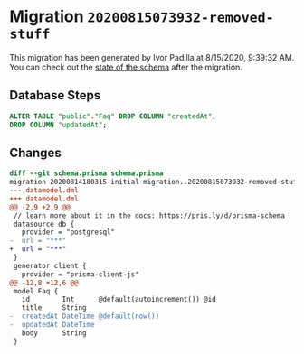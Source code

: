 # Migration `20200815073932-removed-stuff`

This migration has been generated by Ivor Padilla at 8/15/2020, 9:39:32 AM.
You can check out the [state of the schema](./schema.prisma) after the migration.

## Database Steps

```sql
ALTER TABLE "public"."Faq" DROP COLUMN "createdAt",
DROP COLUMN "updatedAt";
```

## Changes

```diff
diff --git schema.prisma schema.prisma
migration 20200814180315-initial-migration..20200815073932-removed-stuff
--- datamodel.dml
+++ datamodel.dml
@@ -2,9 +2,9 @@
 // learn more about it in the docs: https://pris.ly/d/prisma-schema
 datasource db {
   provider = "postgresql"
-  url = "***"
+  url = "***"
 }
 generator client {
   provider = "prisma-client-js"
@@ -12,8 +12,6 @@
 model Faq {
   id        Int      @default(autoincrement()) @id
   title     String
-  createdAt DateTime @default(now())
-  updatedAt DateTime
   body      String
 }
```


